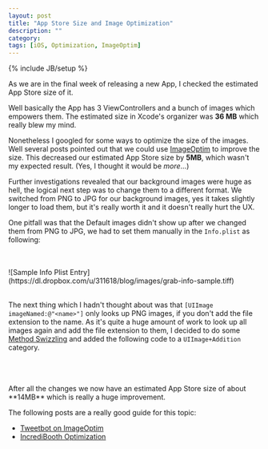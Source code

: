 ```yaml
---
layout: post
title: "App Store Size and Image Optimization"
description: ""
category: 
tags: [iOS, Optimization, ImageOptim]
---
```

{% include JB/setup %}

As we are in the final week of releasing a new App, I checked the estimated App Store size of it. 

Well basically the App has 3 ViewControllers and a bunch of images which empowers them. The estimated size in Xcode's organizer was **36 MB** which really blew my mind.

Nonetheless I googled for some ways to optimize the size of the images. Well several posts pointed out that we could use [ImageOptim](http://www.imageoptim.com) to improve the size. This decreased our estimated App Store size by **5MB**, which wasn't my expected result. (Yes, I thought it would be _more_...)

Further investigations revealed that our background images were huge as hell, the logical next step was to change them to a different format. We switched from PNG to JPG for our background images, yes it takes slightly longer to load them, but it's really worth it and it doesn't really hurt the UX.

One pitfall was that the Default images didn't show up after we changed them from PNG to JPG, we had to set them manually in the `Info.plist` as following:

<br>
<br>
![Sample Info Plist Entry](https://dl.dropbox.com/u/311618/blog/images/grab-info-sample.tiff)
<br>
<br>

The next thing which I hadn't thought about was that `[UIImage imageNamed:@"<name>"]` only looks up PNG images, if you don't add the file extension to the name. As it's quite a huge amount of work to look up all images again and add the file extension to them, I decided to do some [Method Swizzling](http://www.mikeash.com/pyblog/friday-qa-2010-01-29-method-replacement-for-fun-and-profit.html) and added the following code to a `UIImage+Addition` category.
<br>
<br>

<script src="https://gist.github.com/3697816.js?file=UIImage-Addition">Optimization</script>

<br>
<br>
After all the changes we now have an estimated App Store size of about **14MB** which is really a huge improvement.

The following posts are a really good guide for this topic:
- [Tweetbot on ImageOptim](http://imageoptim.com/tweetbot.html)
- [IncrediBooth Optimization](http://samsoff.es/posts/image-optimization-on-ios)

<br>
<br>
<br>
